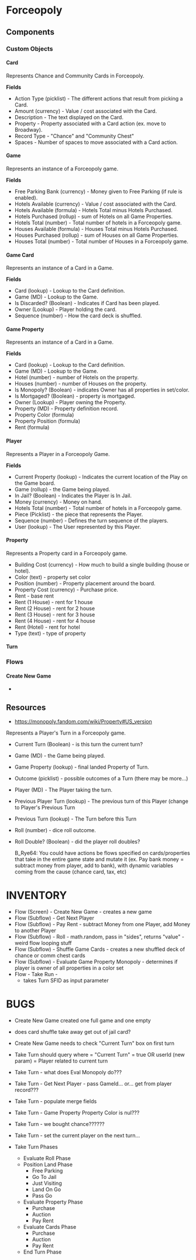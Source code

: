# Forceopoly

## Components

### Custom Objects

#### Card

Represents Chance and Community Cards in Forceopoly.

**Fields**

* Action Type (picklist) - The different actions that result from picking a Card.
* Amount (currency) - Value / cost associated with the Card.
* Description - The text displayed on the Card.
* Property - Property associated with a Card action (ex. move to Broadway).
* Record Type - "Chance" and "Community Chest"
* Spaces - Number of spaces to move associated with a Card action.

#### Game

Represents an instance of a Forceopoly game.

**Fields**

* Free Parking Bank (currency) - Money given to Free Parking (if rule is enabled).
* Hotels Available (currency) - Value / cost associated with the Card.
* Hotels Available (formula) - Hotels Total minus Hotels Purchased.
* Hotels Purchased (rollup) - sum of Hotels on all Game Properties.
* Hotels Total (number) - Total number of hotels in a Forceopoly game.
* Houses Available (formula) - Houses Total minus Hotels Purchased.
* Houses Purchased (rollup) - sum of Houses on all Game Properties.
* Houses Total (number) - Total number of Houses in a Forceopoly game.

#### Game Card

Represents an instance of a Card in a Game.

**Fields**

* Card (lookup) - Lookup to the Card definition.
* Game (MD) - Lookup to the Game.
* Is Discarded? (Boolean) - Indicates if Card has been played.
* Owner (Lookup) - Player holding the card.
* Sequence (number) - How the card deck is shuffled.

#### Game Property

Represents an instance of a Card in a Game.

**Fields**

* Card (lookup) - Lookup to the Card definition.
* Game (MD) - Lookup to the Game.
* Hotel (number) - number of Hotels on the property.
* Houses (number) - number of Houses on the property.
* Is Monopoly? (Boolean) - indicates Owner has all properties in set/color.
* Is Mortgaged? (Boolean) - property is mortgaged.
* Owner (Lookup) - Player owning the Property.
* Property (MD) - Property definition record.
* Property Color (formula)
* Property Position (formula)
* Rent (formula)

#### Player

Represents a Player in a Forceopoly Game.

**Fields**

* Current Property (lookup) - Indicates the current location of the Play on the Game board.
* Game (rollup) - the Game being played.
* In Jail? (Boolean) - Indicates the Player is In Jail.
* Money (currency) - Money on hand.
* Hotels Total (number) - Total number of hotels in a Forceopoly game.
* Piece (Picklist) - the piece that represents the Player.
* Sequence (number) - Defines the turn sequence of the players.
* User (lookup) - The User represented by this Player.

#### Property

Represents a Property card in a Forceopoly game.

* Building Cost (currency) - How much to build a single building (house or hotel).
* Color (text) - property set color
* Position (number) - Property placement around the board.
* Property Cost (currency) - Purchase price.
* Rent - base rent
* Rent (1 House) - rent for 1 house
* Rent (2 House) - rent for 2 house
* Rent (3 House) - rent for 3 house
* Rent (4 House) - rent for 4 house
* Rent (Hotel) - rent for hotel
* Type (text) - type of property

#### Turn

### Flows

#### Create New Game

* 

## Resources

* https://monopoly.fandom.com/wiki/Property#US_version

Represents a Player's Turn in a Forceopoly game.

* Current Turn (Boolean) - is this turn the current turn?
* Game (MD) - the Game being played.
* Game Property (lookup) - final landed Property of Turn.
* Outcome (picklist) - possible outcomes of a Turn (there may be more...)
* Player (MD) - The Player taking the turn.
* Previous Player Turn (lookup) - The previous turn of this Player (change to Player's Previous Turn
* Previous Turn (lookup) - The Turn before this Turn
* Roll (number) - dice roll outcome.
* Roll Double? (Boolean) - did the player roll doubles?


    B_Rye64: You could have actions be flows specified on cards/properties that take in the entire game state and mutate it (ex. Pay bank money = subtract money from player, add to bank), with dynamic variables coming from the cause (chance card, tax, etc)

# INVENTORY

* Flow (Screen) - Create New Game - creates a new game
* Flow (Subflow) - Get Next Player
* Flow (Subflow) - Pay Rent - subtract Money from one Player, add Money to another Player
* Flow (Subflow) - Roll - math.random, pass in "sides", returns "value" - weird flow looping stuff
* Flow (Subflow) - Shuffle Game Cards - creates a new shuffled deck of chance or comm chest cards
* Flow (Subflow) - Evaluate Game Property Monopoly - determines if player is owner of all properties in a color set
* Flow - Take Run - 
    * takes Turn SFID as input parameter

# BUGS

* Create New Game created one full game and one empty
* does card shuffle take away get out of jail card?
* Create New Game needs to check "Current Turn" box on first turn
* Take Turn should query where = "Current Turn" = true OR userId (new param) = Player related to current turn
* Take Turn - what does Eval Monopoly do???
* Take Turn - Get Next Player - pass GameId... or... get from player record???
* Take Turn - populate merge fields
* Take Turn - Game Property Property Color is nul???
* Take Turn - we bought chance??????
* Take Turn - set the current player on the next turn...

* Take Turn Phases
    * Evaluate Roll Phase
    * Position Land Phase
        * Free Parking
        * Go To Jail
        * Just Visiting
        * Land On Go
        * Pass Go
    * Evaluate Property Phase
        * Purchase
        * Auction
        * Pay Rent
    * Evaluate Cards Phase
        * Purchase
        * Auction
        * Pay Rent
    * End Turn Phase
